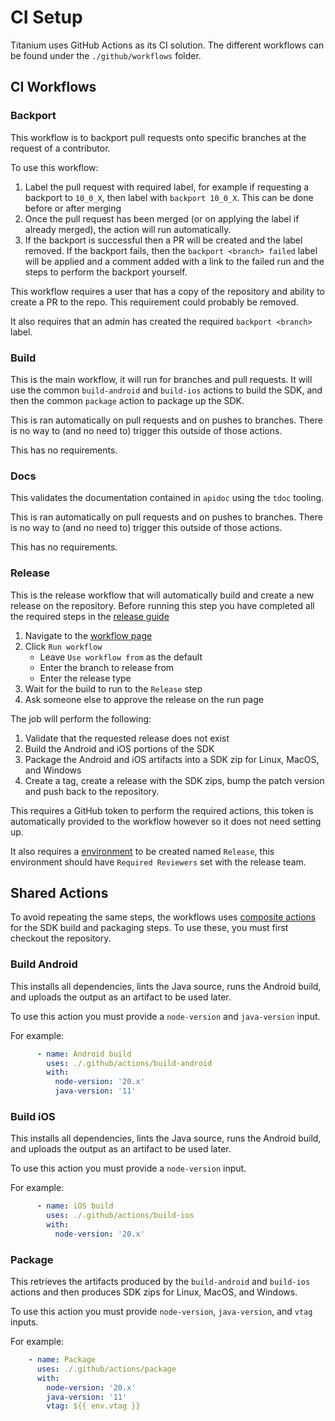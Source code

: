 # CI Setup

Titanium uses GitHub Actions as its CI solution. The different workflows can be found under the `./github/workflows` folder.

## CI Workflows

### Backport

This workflow is to backport pull requests onto specific branches at the request of a contributor.

To use this workflow:

1. Label the pull request with required label, for example if requesting a backport to `10_0_X`, then label with `backport 10_0_X`. This can be done before or after merging
2. Once the pull request has been merged (or on applying the label if already merged), the action will run automatically.
3. If the backport is successful then a PR will be created and the label removed. If the backport fails, then the `backport <branch> failed` label will be applied and a comment added with a link to the failed run and the steps to perform the backport yourself.

This workflow requires a user that has a copy of the repository and ability to create a PR to the repo. This requirement could probably be removed.

It also requires that an admin has created the required `backport <branch>` label.

### Build

This is the main workflow, it will run for branches and pull requests. It will use the common `build-android` and `build-ios` actions to build the SDK, and then the common `package` action to package up the SDK.

This is ran automatically on pull requests and on pushes to branches. There is no way to (and no need to) trigger this outside of those actions.

This has no requirements.

### Docs

This validates the documentation contained in `apidoc` using the `tdoc` tooling.

This is ran automatically on pull requests and on pushes to branches. There is no way to (and no need to) trigger this outside of those actions.

This has no requirements.

### Release

This is the release workflow that will automatically build and create a new release on the repository. Before running this step you have completed all the required steps in the [release guide](./releasing-the-sdk.md)

1. Navigate to the [workflow page](https://github.com/tidev/titanium-sdk/actions/workflows/release.yml)
2. Click `Run workflow`
   * Leave `Use workflow from` as the default
   * Enter the branch to release from
   * Enter the release type
3. Wait for the build to run to the `Release` step
4. Ask someone else to approve the release on the run page

The job will perform the following:

1. Validate that the requested release does not exist
2. Build the Android and iOS portions of the SDK
3. Package the Android and iOS artifacts into a SDK zip for Linux, MacOS, and Windows
4. Create a tag, create a release with the SDK zips, bump the patch version and push back to the repository.

This requires a GitHub token to perform the required actions, this token is automatically provided to the workflow however so it does not need setting up.

It also requires a [environment](https://docs.github.com/en/actions/deployment/targeting-different-environments/using-environments-for-deployment) to be created named `Release`, this environment should have `Required Reviewers` set with the release team.

## Shared Actions

To avoid repeating the same steps, the workflows uses [composite actions](https://docs.github.com/en/actions/creating-actions/creating-a-composite-action) for the SDK build and packaging steps. To use these, you must first checkout the repository.

### Build Android

This installs all dependencies, lints the Java source, runs the Android build, and uploads the output as an artifact to be used later.

To use this action you must provide a `node-version` and `java-version` input.

For example:

```yml
      - name: Android build
        uses: ./.github/actions/build-android
        with:
          node-version: '20.x'
          java-version: '11'
```

### Build iOS

This installs all dependencies, lints the Java source, runs the Android build, and uploads the output as an artifact to be used later.

To use this action you must provide a `node-version` input.

For example:

```yml
      - name: iOS build
        uses: ./.github/actions/build-ios
        with:
          node-version: '20.x'
```

### Package

This retrieves the artifacts produced by the `build-android` and `build-ios` actions and then produces SDK zips for Linux, MacOS, and Windows.

To use this action you must provide `node-version`, `java-version`, and `vtag` inputs.

For example:

```yml
    - name: Package
      uses: ./.github/actions/package
      with:
        node-version: '20.x'
        java-version: '11'
        vtag: ${{ env.vtag }}
```
